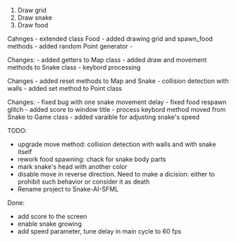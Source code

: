 
1. Draw grid
2. Draw snake
3. Draw food

Cahnges
	- extended class Food
	- added drawing grid and spawn_food methods
	- added random Point generator
	- 

Changes:
	- added getters to Map class
	- added draw and movement methods to Snake class
	- keybord processing

Changes
	- added reset methods to Map and Snake
	- collision detection with walls
	- added set method to Point class

Changes:
	- fixed bug with one snake movement delay
	- fixed food respawn glitch
	- added score to window title
	- process keybord method moved from Snake to Game class
	- added varaible for adjusting snake's speed

TODO: 
- upgrade move method: collision detection with walls and with snake itself
- rework food spawning: chack for snake body parts
- mark snake's head with another color
- disable move in reverse direction. Need to make a dicision: either to prohibit such
	behavior or consider it as death
- Rename project to Snake-AI-SFML

Done:
+ add score to the screen
+ enable snake growing
+ add speed parameter, tune delay in main cycle to 60 fps